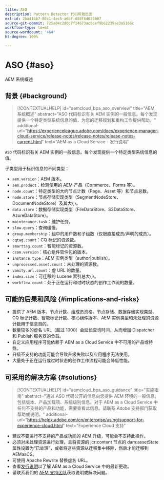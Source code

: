 ```yaml
---
title: ASO
description: Pattern Detector 代码帮助页面
exl-id: 2ba416b7-80c1-4ec5-a6bf-d80f6d625b07
source-git-commit: 725a04c2d0c7f14673ac8cef9b62239ae3a5166c
workflow-type: tm+mt
source-wordcount: '464'
ht-degree: 100%

---
```


# ASO {#aso}

AEM 系统概述

## 背景 {#background}

>[!CONTEXTUALHELP]
>id="aemcloud_bpa_aso_overview"
>title="AEM 系统概述"
>abstract="ASO 代码标识有关 AEM 实例的一般信息。每个发现提供一个特定类型系统信息的值，为您的迁移规划和重构工作提供帮助。"
>additional-url="https://experienceleague.adobe.com/docs/experience-manager-cloud-service/release-notes/release-notes/release-notes-current.html" text="AEM as a Cloud Service - 发行说明"

`ASO` 代码标识有关 AEM 实例的一般信息。每个发现提供一个特定类型系统信息的值。

子类型用于标识信息的不同类型：

* `aem.version`：AEM 版本。
* `aem.product`：检测使用的 AEM 产品（Commerce、Forms 等）。
* `node.count`：特定类型的大约节点计数（Page、Asset 等）和节点总数。
* `node.store`：节点存储实现类型（SegmentNodeStore、DocumentNodeStore）及其大小。
* `data.store`：数据存储实现类型（FileDataStore、S3DataStore、AzureDataStore）。
* `maintenance.task`：维护任务。
* `slow.query`：查询缓慢。
* `group.membership`：组中的用户数和子组数（仅限直接成员/声明的成员）。
* `cqtag.count`：CQ 标记的资源数。
* `smarttag.count`：智能标记的资源数。
* `ccom.version`：核心组件软件包的版本。
* `instance.type`：AEM 实例类型（author|publish）。
* `unprocessed.asset.count`：未处理的资源数。
* `vanity.url.count`：虚 URL 的数量。
* `index.size`：可迁移的 Lucene 索引总大小。
* `workflow.count`：处于正在运行和过时状态的创作工作流的数量。

## 可能的后果和风险 {#implications-and-risks}

* 提供了 AEM 版本、节点计数、组成员资格、节点存储、数据存储实现类型、CQ 标记计数、智能标记计数、核心组件版本、AEM 实例类型和未处理的资源计数用于信息目的。
* 数量较多的虚名 URL（超过 1000）会延长查询时间，从而增加 Dispatcher 和 Publish 服务器的负载。
* 自定义应用程序可能依赖于 AEM as a Cloud Service 中不可用的产品或特性。
* 升级不支持的功能可能会导致升级失败以及应用程序无法使用。
* 大量处于正在运行或过时状态的创作工作流程可能会降低性能。

## 可采用的解决方案 {#solutions}

>[!CONTEXTUALHELP]
>id="aemcloud_bpa_aso_guidance"
>title="实施指南"
>abstract="通过 ASO 代码公开的信息向您提供 AEM 环境的一般信息，包括版本、产品加载项、系统级别信息，对于 AEM as a Cloud Service 中任何不支持的产品和功能，需要查看此信息。请联系 Adobe 支持部门获取帮助或说明。"
>additional-url="https://helpx.adobe.com/cn/enterprise/using/support-for-experience-cloud.html" text="Experience Cloud 支持"

* 建议不要进行不支持的产品或功能的 AEM 升级，可能会不支持此操作。
* 必须对未处理资源进行处理，且将资源的 jcr:content 节点的 dam:assetState 属性设置为“已处理”，或者将这些资源从迁移集中移除，然后才能迁移到 AEMaaCS。
* 可使用 Apache Rewrite 替换虚名 URL。
* 查看[发行说明](https://experienceleague.adobe.com/docs/experience-manager-cloud-service/release-notes/release-notes/release-notes-current.html)以了解 AEM as a Cloud Service 中的最新更改。
* 请联系我们的 [AEM 支持团队](https://helpx.adobe.com/cn/enterprise/using/support-for-experience-cloud.html)获取说明或解决问题。
